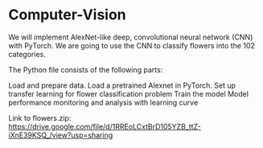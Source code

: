 # Computer-Vision
We will implement AlexNet-like deep, convolutional neural network (CNN) with PyTorch. We are going to use the CNN to classify flowers into the 102 categories.

The Python file consists of the following parts:

Load and prepare data.
Load a pretrained Alexnet in PyTorch.
Set up transfer learning for flower classification problem
Train the model
Model performance monitoring and analysis with learning curve

Link to flowers.zip: https://drive.google.com/file/d/1RREoLCxtBrD105YZB_ttZ-iXnE39KSQ_/view?usp=sharing
